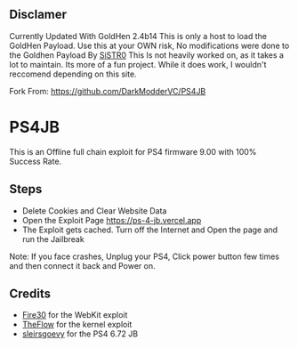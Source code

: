 ## Disclamer
Currently Updated With GoldHen 2.4b14
This is only a host to load the GoldHen Payload.
Use this at your OWN risk, No modifications were done to the Goldhen Payload By [SiSTR0](https://github.com/SiSTR0)
This Is not heavily worked on, as it takes a lot to maintain. Its more of a fun project.
While it does work, I wouldn't reccomend depending on this site.

Fork From: https://github.com/DarkModderVC/PS4JB
# PS4JB
This is an Offline full chain exploit for PS4 firmware 9.00 with 100% Success Rate.

## Steps

* Delete Cookies and Clear Website Data
* Open the Exploit Page https://ps-4-jb.vercel.app
* The Exploit gets cached. Turn off the Internet and Open the page and run the Jailbreak

Note: If you face crashes, Unplug your PS4, Click power button few times and then connect it back and Power on.

## Credits

* [Fire30](https://github.com/Fire30/bad_hoist) for the WebKit exploit
* [TheFlow](https://hackerone.com/reports/826026) for the kernel exploit
* [sleirsgoevy](https://github.com/sleirsgoevy/ps4jb) for the PS4 6.72 JB
